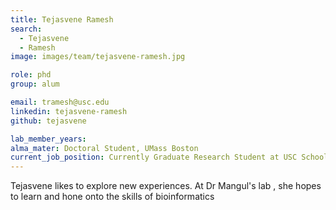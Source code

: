 ```yaml
---
title: Tejasvene Ramesh
search:
  - Tejasvene
  - Ramesh
image: images/team/tejasvene-ramesh.jpg

role: phd
group: alum

email: tramesh@usc.edu
linkedin: tejasvene-ramesh
github: tejasvene

lab_member_years:
alma_mater: Doctoral Student, UMass Boston
current_job_position: Currently Graduate Research Student at USC School of Pharmacy
---
```


Tejasvene likes to explore new experiences. At Dr Mangul's lab , she hopes to learn and hone onto the skills of bioinformatics 
